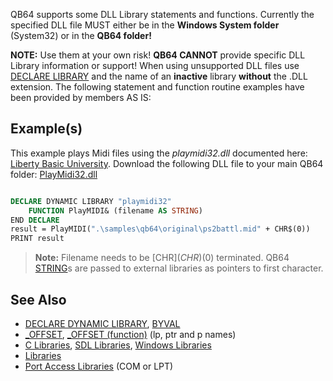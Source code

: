 QB64 supports some DLL Library statements and functions. Currently the specified DLL file MUST either be in the **Windows System folder** (System32) or in the **QB64 folder!** 

**NOTE:** Use them at your own risk! **QB64 CANNOT** provide specific DLL Library information or support! When using unsupported DLL files use [DECLARE LIBRARY](DECLARE-LIBRARY) and the name of an **inactive** library **without** the .DLL extension. The following statement and function routine examples have been provided by members AS IS:

## Example(s)

This example plays Midi files using the *playmidi32.dll* documented here: [Liberty Basic University](http://libertybasicuniversity.com/lbnews/nl110/midi3.htm). Download the following DLL file to your main QB64 folder: [PlayMidi32.dll](https://www.qb64.org/resources/Playmidi32.dll)

```vb

DECLARE DYNAMIC LIBRARY "playmidi32"
    FUNCTION PlayMIDI& (filename AS STRING)
END DECLARE
result = PlayMIDI(".\samples\qb64\original\ps2battl.mid" + CHR$(0))
PRINT result

```

> **Note:** Filename needs to be [CHR$](CHR$)(0) terminated. QB64 [STRING](STRING)s are passed to external libraries as pointers to first character.

## See Also

* [DECLARE DYNAMIC LIBRARY](DECLARE-DYNAMIC-LIBRARY), [BYVAL](BYVAL)
* [_OFFSET](_OFFSET), [_OFFSET (function)](_OFFSET-(function)) (lp, ptr and p names)
* [C Libraries](C-Libraries), [SDL Libraries](SDL-Libraries), [Windows Libraries](Windows-Libraries)
* [Libraries](Libraries)
* [Port Access Libraries](Port-Access-Libraries) (COM or LPT)
